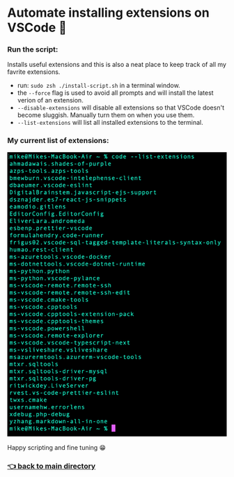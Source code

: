 # Automate installing extensions on VSCode :wrench:

### Run the script:

Installs useful extensions and this is also a neat place to keep track of all my favrite extensions.

- run: `sudo zsh ./install-script.sh` in a terminal window.
- the `--force` flag is used to avoid all prompts and will install the latest verion of an extension.
- `--disable-extensions` will disable all extensions so that VSCode doesn't become sluggish. Manually turn them on when you use them.
- `--list-extensions` will list all installed extensions to the terminal.

### My current list of extensions:

![](my-extensions.jpeg)

Happy scripting and fine tuning :grin:

### [:point_left: back to main directory](https://github.com/Mike-ops273/sysadmin#a-repo-with-handy-tools-and-scripts-for-automating-tasks-rocket)
